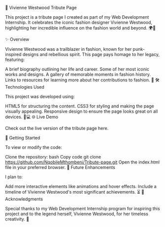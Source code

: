 🎨 Vivienne Westwood Tribute Page

This project is a tribute page I created as part of my Web Development Internship. It celebrates the iconic fashion designer Vivienne Westwood, highlighting her incredible influence on the fashion world and beyond. 🌍👗

✨ Overview

Vivienne Westwood was a trailblazer in fashion, known for her punk-inspired designs and rebellious spirit. This page pays homage to her legacy, featuring:

A brief biography outlining her life and career.
Some of her most iconic works and designs.
A gallery of memorable moments in fashion history.
Links to resources for learning more about her contributions to fashion. 📜
🛠️ Technologies Used

This project was developed using:

HTML5 for structuring the content.
CSS3 for styling and making the page visually appealing.
Responsive design to ensure the page looks great on all devices. 📱💻
🌐 Live Demo

Check out the live version of the tribute page here.

🚀 Getting Started

To view or modify the code:

Clone the repository:
bash
Copy code
git clone https://github.com/NqobileMthombeni/Tribute-page.git
Open the index.html file in your preferred browser.
🔮 Future Enhancements

I plan to:

Add more interactive elements like animations and hover effects.
Include a timeline of Vivienne Westwood's most significant achievements. ⏳
🤝 Acknowledgments

Special thanks to my Web Development Internship program for inspiring this project and to the legend herself, Vivienne Westwood, for her timeless creativity. 💫

